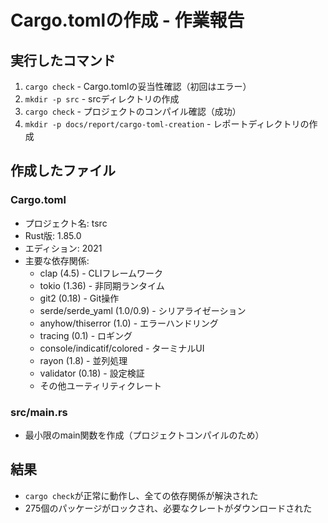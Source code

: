 # Cargo.tomlの作成 - 作業報告

## 実行したコマンド

1. `cargo check` - Cargo.tomlの妥当性確認（初回はエラー）
2. `mkdir -p src` - srcディレクトリの作成
3. `cargo check` - プロジェクトのコンパイル確認（成功）
4. `mkdir -p docs/report/cargo-toml-creation` - レポートディレクトリの作成

## 作成したファイル

### Cargo.toml
- プロジェクト名: tsrc
- Rust版: 1.85.0
- エディション: 2021
- 主要な依存関係:
  - clap (4.5) - CLIフレームワーク
  - tokio (1.36) - 非同期ランタイム
  - git2 (0.18) - Git操作
  - serde/serde_yaml (1.0/0.9) - シリアライゼーション
  - anyhow/thiserror (1.0) - エラーハンドリング
  - tracing (0.1) - ロギング
  - console/indicatif/colored - ターミナルUI
  - rayon (1.8) - 並列処理
  - validator (0.18) - 設定検証
  - その他ユーティリティクレート

### src/main.rs
- 最小限のmain関数を作成（プロジェクトコンパイルのため）

## 結果
- `cargo check`が正常に動作し、全ての依存関係が解決された
- 275個のパッケージがロックされ、必要なクレートがダウンロードされた